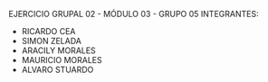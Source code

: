 EJERCICIO GRUPAL 02 - MÓDULO 03 - GRUPO 05
INTEGRANTES:
- RICARDO CEA
- SIMON ZELADA
- ARACILY MORALES
- MAURICIO MORALES
- ALVARO STUARDO
